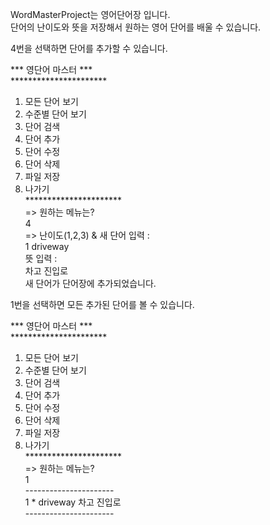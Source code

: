 WordMasterProject는 영어단어장 입니다.<br />
단어의 난이도와 뜻을 저장해서 원하는 영어 단어를 배울 수 있습니다.<br />

4번을 선택하면 단어를 추가할 수 있습니다.<br />

*** 영단어 마스터 ***<br />
**********************<br />
1. 모든 단어 보기<br />
2. 수준별 단어 보기<br />
3. 단어 검색<br />
4. 단어 추가<br />
5. 단어 수정<br />
6. 단어 삭제<br />
7. 파일 저장<br />
0. 나가기<br />
**********************<br />
=> 원하는 메뉴는?<br />
4<br />
=> 난이도(1,2,3) & 새 단어 입력 :<br />
1 driveway<br />
뜻 입력 :<br />
차고 진입로<br />
새 단어가 단어장에 추가되었습니다. <br />

1번을 선택하면 모든 추가된 단어를 볼 수 있습니다.<br />

*** 영단어 마스터 ***<br />
**********************<br />
1. 모든 단어 보기<br />
2. 수준별 단어 보기<br />
3. 단어 검색<br />
4. 단어 추가<br />
5. 단어 수정<br />
6. 단어 삭제<br />
7. 파일 저장<br />
0. 나가기<br />
**********************<br />
=> 원하는 메뉴는?<br />
1<br />
----------------------<br />
1 *         driveway 차고 진입로<br />
----------------------<br />